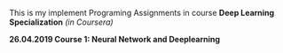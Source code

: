 This is my implement Programing Assignments in course **Deep Learning Specialization** *(in Coursera)*

**26.04.2019 Course 1: Neural Network and Deeplearning**
